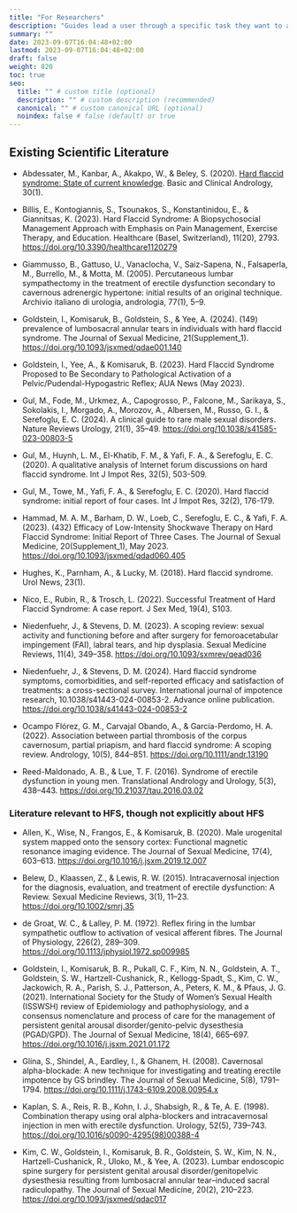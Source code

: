 ```yaml
---
title: "For Researchers"
description: "Guides lead a user through a specific task they want to accomplish, often with a sequence of steps."
summary: ""
date: 2023-09-07T16:04:48+02:00
lastmod: 2023-09-07T16:04:48+02:00
draft: false
weight: 820
toc: true
seo:
  title: "" # custom title (optional)
  description: "" # custom description (recommended)
  canonical: "" # custom canonical URL (optional)
  noindex: false # false (default) or true
---
```


## Existing Scientific Literature

- Abdessater, M., Kanbar, A., Akakpo, W., & Beley, S. (2020). [Hard flaccid syndrome: State of current knowledge](https://doi.org/10.1186/s12610-020-00105-5). Basic and Clinical Andrology, 30(1).

- Billis, E., Kontogiannis, S., Tsounakos, S., Konstantinidou, E., & Giannitsas, K. (2023). Hard Flaccid Syndrome: A Biopsychosocial Management Approach with Emphasis on Pain Management, Exercise Therapy, and Education. Healthcare (Basel, Switzerland), 11(20), 2793. https://doi.org/10.3390/healthcare1120279

- Giammusso, B., Gattuso, U., Vanaclocha, V., Saiz-Sapena, N., Falsaperla, M., Burrello, M., & Motta, M. (2005). Percutaneous lumbar sympathectomy in the treatment of erectile dysfunction secondary to cavernous adrenergic hypertone: initial results of an original technique. Archivio italiano di urologia, andrologia, 77(1), 5–9.

- Goldstein, I., Komisaruk, B., Goldstein, S., & Yee, A. (2024). (149) prevalence of lumbosacral annular tears in individuals with hard flaccid syndrome. The Journal of Sexual Medicine, 21(Supplement_1). https://doi.org/10.1093/jsxmed/qdae001.140

- Goldstein, I., Yee, A., & Komisaruk, B. (2023). Hard Flaccid Syndrome Proposed to Be Secondary to Pathological Activation of a Pelvic/Pudendal-Hypogastric Reflex; AUA News (May 2023).

- Gul, M., Fode, M., Urkmez, A., Capogrosso, P., Falcone, M., Sarikaya, S., Sokolakis, I., Morgado, A., Morozov, A., Albersen, M., Russo, G. I., & Serefoglu, E. C. (2024). A clinical guide to rare male sexual disorders. Nature Reviews Urology, 21(1), 35–49. https://doi.org/10.1038/s41585-023-00803-5

- Gul, M., Huynh, L. M., El-Khatib, F. M., & Yafi, F. A., & Serefoglu, E. C. (2020). A qualitative analysis of Internet forum discussions on hard flaccid syndrome. Int J Impot Res, 32(5), 503-509.

- Gul, M., Towe, M., Yafi, F. A., & Serefoglu, E. C. (2020). Hard flaccid syndrome: initial report of four cases. Int J Impot Res, 32(2), 176-179.

- Hammad, M. A. M., Barham, D. W., Loeb, C., Serefoglu, E. C., & Yafi, F. A. (2023). (432) Efficacy of Low-Intensity Shockwave Therapy on Hard Flaccid Syndrome: Initial Report of Three Cases. The Journal of Sexual Medicine, 20(Supplement_1), May 2023. https://doi.org/10.1093/jsxmed/qdad060.405

- Hughes, K., Parnham, A., & Lucky, M. (2018). Hard flaccid syndrome. Urol News, 23(1).

- Nico, E., Rubin, R., & Trosch, L. (2022). Successful Treatment of Hard Flaccid Syndrome: A case report. J Sex Med, 19(4), S103.

- Niedenfuehr, J., & Stevens, D. M. (2023). A scoping review: sexual activity and functioning before and after surgery for femoroacetabular impingement (FAI), labral tears, and hip dysplasia. Sexual Medicine Reviews, 11(4), 349–358. https://doi.org/10.1093/sxmrev/qead036

- Niedenfuehr, J., & Stevens, D. M. (2024). Hard flaccid syndrome symptoms, comorbidities, and self-reported efficacy and satisfaction of treatments: a cross-sectional survey. International journal of impotence research, 10.1038/s41443-024-00853-2. Advance online publication. https://doi.org/10.1038/s41443-024-00853-2

- Ocampo Flórez, G. M., Carvajal Obando, A., & García-Perdomo, H. A. (2022). Association between partial thrombosis of the corpus cavernosum, partial priapism, and hard flaccid syndrome: A scoping review. Andrology, 10(5), 844–851. https://doi.org/10.1111/andr.13190

- Reed-Maldonado, A. B., & Lue, T. F. (2016). Syndrome of erectile dysfunction in young men. Translational Andrology and Urology, 5(3), 438–443. https://doi.org/10.21037/tau.2016.03.02

### Literature relevant to HFS, though not explicitly about HFS

- Allen, K., Wise, N., Frangos, E., & Komisaruk, B. (2020). Male urogenital system mapped onto the sensory cortex: Functional magnetic resonance imaging evidence. The Journal of Sexual Medicine, 17(4), 603–613. https://doi.org/10.1016/j.jsxm.2019.12.007

- Belew, D., Klaassen, Z., & Lewis, R. W. (2015). Intracavernosal injection for the diagnosis, evaluation, and treatment of erectile dysfunction: A Review. Sexual Medicine Reviews, 3(1), 11–23. https://doi.org/10.1002/smrj.35

- de Groat, W. C., & Lalley, P. M. (1972). Reflex firing in the lumbar sympathetic outflow to activation of vesical afferent fibres. The Journal of Physiology, 226(2), 289–309. https://doi.org/10.1113/jphysiol.1972.sp009985

- Goldstein, I., Komisaruk, B. R., Pukall, C. F., Kim, N. N., Goldstein, A. T., Goldstein, S. W., Hartzell-Cushanick, R., Kellogg-Spadt, S., Kim, C. W., Jackowich, R. A., Parish, S. J., Patterson, A., Peters, K. M., & Pfaus, J. G. (2021). International Society for the Study of Women’s Sexual Health (ISSWSH) review of Epidemiology and pathophysiology, and a consensus nomenclature and process of care for the management of persistent genital arousal disorder/genito-pelvic dysesthesia (PGAD/GPD). The Journal of Sexual Medicine, 18(4), 665–697. https://doi.org/10.1016/j.jsxm.2021.01.172

- Glina, S., Shindel, A., Eardley, I., & Ghanem, H. (2008). Cavernosal alpha-blockade: A new technique for investigating and treating erectile impotence by GS brindley. The Journal of Sexual Medicine, 5(8), 1791–1794. https://doi.org/10.1111/j.1743-6109.2008.00954.x

- Kaplan, S. A., Reis, R. B., Kohn, I. J., Shabsigh, R., & Te, A. E. (1998). Combination therapy using oral alpha-blockers and intracavernosal injection in men with erectile dysfunction. Urology, 52(5), 739–743. https://doi.org/10.1016/s0090-4295(98)00388-4

- Kim, C. W., Goldstein, I., Komisaruk, B. R., Goldstein, S. W., Kim, N. N., Hartzell-Cushanick, R., Uloko, M., & Yee, A. (2023). Lumbar endoscopic spine surgery for persistent genital arousal disorder/genitopelvic dysesthesia resulting from lumbosacral annular tear–induced sacral radiculopathy. The Journal of Sexual Medicine, 20(2), 210–223. https://doi.org/10.1093/jsxmed/qdac017

